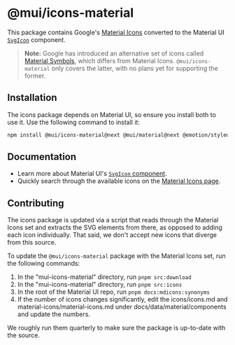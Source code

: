 # @mui/icons-material

This package contains Google's [Material Icons](https://fonts.google.com/icons?icon.set=Material+Icons) converted to the Material UI [`SvgIcon`](https://mui.com/material-ui/icons/#svgicon) component.

> **Note:** Google has introduced an alternative set of icons called [Material Symbols](https://fonts.google.com/icons?icon.set=Material+Symbols), which differs from Material Icons. `@mui/icons-material` only covers the latter, with no plans yet for supporting the former.

## Installation

The icons package depends on Material UI, so ensure you install both to use it.
Use the following command to install it:

<!-- #default-branch-switch -->

```bash
npm install @mui/icons-material@next @mui/material@next @emotion/styled @emotion/react
```

<!-- #default-branch-switch -->

## Documentation

<!-- #default-branch-switch -->

- Learn more about Material UI's [`SvgIcon` component](https://mui.com/material-ui/icons/#svgicon).
- Quickly search through the available icons on the [Material Icons page](https://mui.com/material-ui/material-icons/).

## Contributing

The icons package is updated via a script that reads through the Material Icons set and extracts the SVG elements from there, as opposed to adding each icon individually. That said, we don't accept new icons that diverge from this source.

To update the `@mui/icons-material` package with the Material Icons set, run the following commands:

1. In the "mui-icons-material" directory, run `pnpm src:download`
2. In the "mui-icons-material" directory, run `pnpm src:icons`
3. In the root of the Material UI repo, run `pnpm docs:mdicons:synonyms`
4. If the number of icons changes significantly, edit the icons/icons.md and material-icons/material-icons.md under docs/data/material/components and update the numbers.

We roughly run them quarterly to make sure the package is up-to-date with the source.
